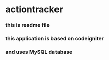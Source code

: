 # actiontracker

### this is readme file
### this application is based on codeigniter
### and uses MySQL database